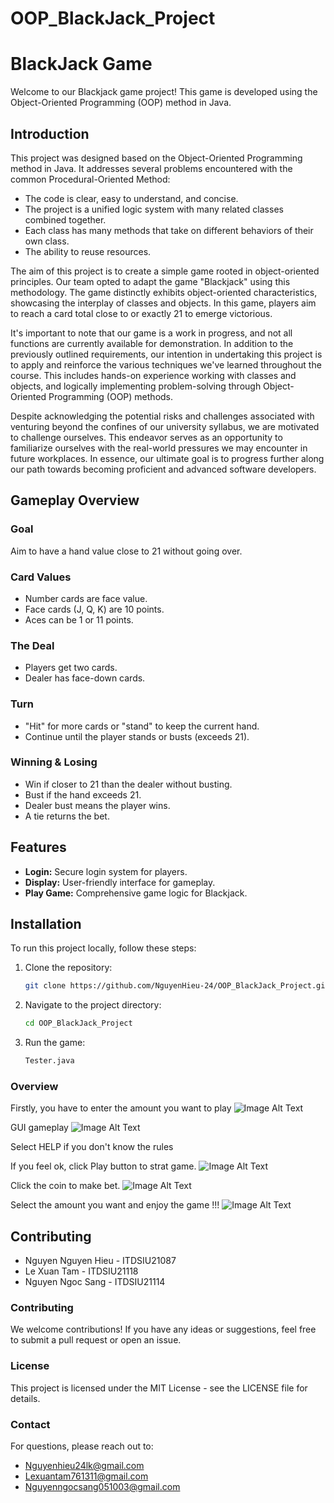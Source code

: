 # OOP_BlackJack_Project
# BlackJack Game

Welcome to our Blackjack game project! This game is developed using the Object-Oriented Programming (OOP) method in Java.

## Introduction

This project was designed based on the Object-Oriented Programming method in Java. It addresses several problems encountered with the common Procedural-Oriented Method:
- The code is clear, easy to understand, and concise.
- The project is a unified logic system with many related classes combined together.
- Each class has many methods that take on different behaviors of their own class.
- The ability to reuse resources.

The aim of this project is to create a simple game rooted in object-oriented principles. Our team opted to adapt the game "Blackjack" using this methodology. The game distinctly exhibits object-oriented characteristics, showcasing the interplay of classes and objects. In this game, players aim to reach a card total close to or exactly 21 to emerge victorious.

It's important to note that our game is a work in progress, and not all functions are currently available for demonstration. In addition to the previously outlined requirements, our intention in undertaking this project is to apply and reinforce the various techniques we've learned throughout the course. This includes hands-on experience working with classes and objects, and logically implementing problem-solving through Object-Oriented Programming (OOP) methods.

Despite acknowledging the potential risks and challenges associated with venturing beyond the confines of our university syllabus, we are motivated to challenge ourselves. This endeavor serves as an opportunity to familiarize ourselves with the real-world pressures we may encounter in future workplaces. In essence, our ultimate goal is to progress further along our path towards becoming proficient and advanced software developers.

## Gameplay Overview

### Goal
Aim to have a hand value close to 21 without going over.

### Card Values
- Number cards are face value.
- Face cards (J, Q, K) are 10 points.
- Aces can be 1 or 11 points.

### The Deal
- Players get two cards.
- Dealer has face-down cards.

### Turn
- "Hit" for more cards or "stand" to keep the current hand.
- Continue until the player stands or busts (exceeds 21).

### Winning & Losing
- Win if closer to 21 than the dealer without busting.
- Bust if the hand exceeds 21.
- Dealer bust means the player wins.
- A tie returns the bet.

## Features

- **Login:** Secure login system for players.
- **Display:** User-friendly interface for gameplay.
- **Play Game:** Comprehensive game logic for Blackjack.

## Installation
To run this project locally, follow these steps:
1. Clone the repository:
   ```bash
   git clone https://github.com/NguyenHieu-24/OOP_BlackJack_Project.git
2. Navigate to the project directory:
   ```bash
   cd OOP_BlackJack_Project
3. Run the game:
   ```bash
   Tester.java

### Overview
Firstly, you have to enter the amount you want to play
![Image Alt Text](images/img_1.png)

GUI gameplay
![Image Alt Text](images/img_2.png)

Select HELP if you don't know the rules

If you feel ok, click Play button to strat game.
![Image Alt Text](images/img_3.png)

Click the coin to make bet.
![Image Alt Text](images/img_4.png)

Select the amount you want and enjoy the game !!!
![Image Alt Text](images/img_5.png)

## Contributing
- Nguyen Nguyen Hieu - ITDSIU21087
- Le Xuan Tam - ITDSIU21118  
- Nguyen Ngoc Sang - ITDSIU21114   

### Contributing
We welcome contributions! If you have any ideas or suggestions, feel free to submit a pull request or open an issue.

### License
This project is licensed under the MIT License - see the LICENSE file for details.

### Contact
For questions, please reach out to: 
- Nguyenhieu24lk@gmail.com
- Lexuantam761311@gmail.com
- Nguyenngocsang051003@gmail.com

